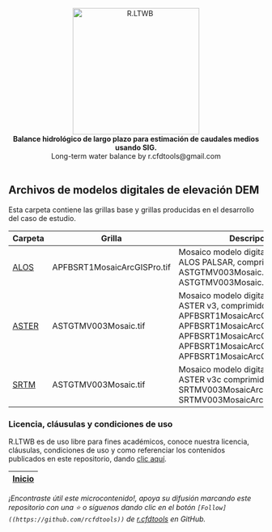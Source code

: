 <div align="center">
  <br>
  <img alt="R.LTWB" src="https://github.com/rcfdtools/R.LTWB/blob/main/.icons/R.LTWB.svg" width="250px">
  <br><b>Balance hidrológico de largo plazo para estimación de caudales medios usando SIG.</b><br>Long-term water balance by r.cfdtools@gmail.com<br><br>  
</div>

## Archivos de modelos digitales de elevación DEM

Esta carpeta contiene las grillas base y grillas producidas en el desarrollo del caso de estudio.

| Carpeta                                                           | Grilla                       | Descripción                                                                                                                                                                                                                                 | Actividad                                                              |
|-------------------------------------------------------------------|------------------------------|---------------------------------------------------------------------------------------------------------------------------------------------------------------------------------------------------------------------------------------------|------------------------------------------------------------------------|
| [ALOS](https://github.com/rcfdtools/R.LTWB/tree/main/.dem/ALOS)   | APFBSRT1MosaicArcGISPro.tif  | Mosaico modelo digital de elevación ALOS PALSAR, comprimido como ASTGTMV003Mosaic.part1.rar, ASTGTMV003Mosaic.part2.rar                                                                                                                     | [Ir](https://github.com/rcfdtools/R.LTWB/tree/main/Section02/DEMAlos)  |
| [ASTER](https://github.com/rcfdtools/R.LTWB/tree/main/.dem/ASTER) | ASTGTMV003Mosaic.tif         | Mosaico modelo digital de elevación ASTER v3, comprimido como APFBSRT1MosaicArcGISPro.part1.rar, APFBSRT1MosaicArcGISPro.part2.rar, APFBSRT1MosaicArcGISPro.part3.rar, APFBSRT1MosaicArcGISPro.part4.rar, APFBSRT1MosaicArcGISPro.part5.rar | [Ir](https://github.com/rcfdtools/R.LTWB/tree/main/Section02/DEMAster) |
| [SRTM](https://github.com/rcfdtools/R.LTWB/tree/main/.dem/SRTM)   | ASTGTMV003Mosaic.tif         | Mosaico modelo digital de elevación ASTER v3c comprimido como SRTMV003MosaicArcGISPro.part1.rar, SRTMV003MosaicArcGISPro.part2.rar                                                                                                          | [Ir](https://github.com/rcfdtools/R.LTWB/tree/main/Section02/DEMSrtm)  |


### Licencia, cláusulas y condiciones de uso

R.LTWB es de uso libre para fines académicos, conoce nuestra licencia, cláusulas, condiciones de uso y como referenciar los contenidos publicados en este repositorio, dando [clic aquí](https://github.com/rcfdtools/R.LTWB/wiki/License).


| [Inicio](https://github.com/rcfdtools/R.LTWB/wiki) |
|------------------------|

_¡Encontraste útil este microcontenido!, apoya su difusión marcando este repositorio con una ⭐ o síguenos dando clic en el botón `[Follow]((https://github.com/rcfdtools))` de [r.cfdtools](https://github.com/rcfdtools) en GitHub._